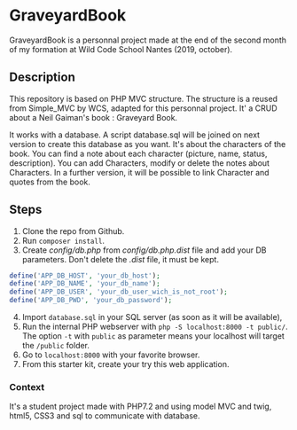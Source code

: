 # GraveyardBook
GraveyardBook is a personnal project made at the end of the second month of my formation at Wild Code School Nantes (2019, october).

## Description

This repository is based on PHP MVC structure. The structure is a reused from Simple_MVC by WCS, adapted for this personnal project. 
It' a CRUD about a Neil Gaiman's book : Graveyard Book. 

It works with a database. A script database.sql will be joined on next version to create this database as you want.
It's about the characters of the book. You can find a note about each character (picture, name, status, description).
You can add Characters, modify or delete the notes about Characters.
In a further version, it will be possible to link Character and quotes from the book. 


## Steps

1. Clone the repo from Github.
2. Run `composer install`.
3. Create *config/db.php* from *config/db.php.dist* file and add your DB parameters. Don't delete the *.dist* file, it must be kept.
```php
define('APP_DB_HOST', 'your_db_host');
define('APP_DB_NAME', 'your_db_name');
define('APP_DB_USER', 'your_db_user_wich_is_not_root');
define('APP_DB_PWD', 'your_db_password');
```
4. Import `database.sql` in your SQL server (as soon as it will be available),
5. Run the internal PHP webserver with `php -S localhost:8000 -t public/`. The option `-t` with `public` as parameter means your localhost will target the `/public` folder.
6. Go to `localhost:8000` with your favorite browser.
7. From this starter kit, create your try this web application.

### Context
It's a student project made with PHP7.2 and using model MVC and twig, html5, CSS3 and sql to communicate with database.

